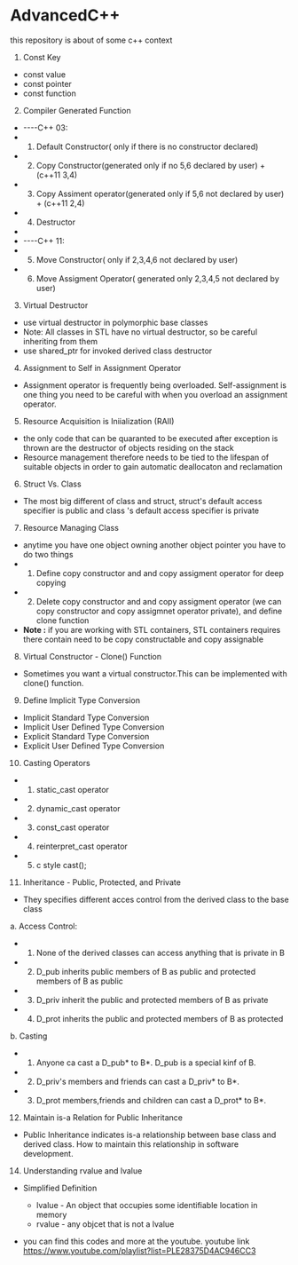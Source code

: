 # AdvancedC++
this repository is about of some c++ context
1. Const Key
 * const value
 * const pointer
 * const function

2. Compiler Generated Function
 * ----C++ 03:
 * 1. Default Constructor( only if there is no constructor declared)
 * 2. Copy Constructor(generated only if no 5,6 declared by user) + (c++11 3,4)
 * 3. Copy Assiment operator(generated only if 5,6 not declared by user) + (c++11 2,4)
 * 4. Destructor
 * 
 * ----C++ 11:
 * 5. Move Constructor( only if 2,3,4,6 not declared by user)
 * 6. Move Assigment Operator( generated only 2,3,4,5 not declared by user)

3. Virtual Destructor
 * use virtual destructor in polymorphic base classes                                     
 * Note: All classes in STL have no virtual destructor, so be careful inheriting from them  
 * use shared_ptr for invoked derived class destructor

4. Assignment to Self in Assignment Operator
 * Assignment operator is frequently being overloaded. Self-assignment is one thing you need to be careful with when you overload an assignment operator.

5. Resource Acquisition is Iniialization (RAII)
 * the only code that can be quaranted to be executed after exception is thrown are the destructor of objects residing on the stack
 * Resource management therefore needs to be tied to the lifespan of suitable objects in order to gain automatic deallocaton and reclamation

6. Struct Vs. Class
 * The most big different of class and struct, struct's default access specifier is public and class 's default access specifier is private 

7. Resource Managing Class
 * anytime you have one object owning another object  pointer you have to do two things
 * 1. Define copy constructor and and copy assigment operator for deep copying
 * 2. Delete copy constructor and and copy assigment operator (we can copy constructor and copy assigmnet operator private), and define clone function
 * <strong> Note :</strong> if you are working with STL containers, STL containers requires there contain need to be copy constructable and copy assignable 

8. Virtual Constructor - Clone() Function
 * Sometimes you want a virtual constructor.This can be implemented with clone() function.

9. Define Implicit Type Conversion
 * Implicit Standard Type Conversion 
 * Implicit User Defined Type Conversion
 * Explicit Standard  Type Conversion
 * Explicit User Defined Type Conversion

10. Casting Operators
 * 1. static_cast operator
 * 2. dynamic_cast operator 
 * 3. const_cast operator
 * 4. reinterpret_cast operator
 * 5. c style cast();

11. Inheritance - Public, Protected, and Private 
 * They specifies different acces control from the derived class to the base class

 a. Access Control:
 *  1. None of the derived classes can access anything that is private in B
 *  2. D_pub inherits public members of B as public and protected members of B as public
 *  3. D_priv inherit the public and protected members of B as private
 *  4. D_prot inherits the public and protected members of B as protected
 
 b. Casting
 *  1. Anyone ca cast a D_pub* to B*. D_pub is a special kinf of B.
 *  2. D_priv's members and friends can cast a D_priv* to B*.
 *  3. D_prot members,friends and children can cast a D_prot* to B*.

12. Maintain is-a Relation for Public Inheritance
 * Public Inheritance indicates is-a relationship between base class and derived class. How to maintain this relationship in software development.

14. Understanding rvalue and lvalue
 * Simplified Definition
   * lvalue - An object that occupies some identifiable location in memory
   * rvalue - any objcet that is not a lvalue


* you can find this codes and more at the youtube. youtube link https://www.youtube.com/playlist?list=PLE28375D4AC946CC3
